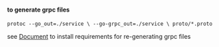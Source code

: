 #### to generate grpc files
`protoc --go_out=./service \
--go-grpc_out=./service \
proto/*.proto
`

see [Document](https://grpc.io/docs/languages/go/quickstart/)  to install requirements for re-generating grpc files